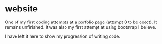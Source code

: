 # website

One of my first coding attempts at a porfolio page (attempt 3 to be exact). It remains unfinished. It was also my first attempt at using bootstrap I believe.

I have left it here to show my progression of writing code. 
